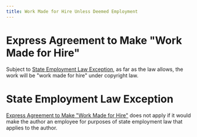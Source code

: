 ```yaml
---
title: Work Made for Hire Unless Deemed Employment
---
```


# Express Agreement to Make "Work Made for Hire"

Subject to [State Employment Law Exception](#state-employment-law-exception), as far as the law allows, the work will be "work made for hire" under copyright law.

# State Employment Law Exception

[Express Agreement to Make "Work Made for Hire"](#express-agreement-to-make-work-made-for-hire) does not apply if it would make the author an employee for purposes of state employment law that applies to the author.
